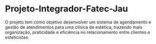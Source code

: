 # Projeto-Integrador-Fatec-Jau
O projeto tem como objetivo desenvolver um sistema de agendamento e gestão de atendimentos para uma clínica de estética, trazendo mais organização, praticidade e eficiência no relacionamento entre clientes e esteticistas.
